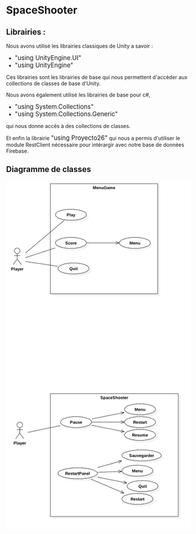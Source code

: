 # SpaceShooter

<h2>
Librairies :
</h2>
Nous avons utilisé les librairies classiques de Unity a savoir :
  
 - <big>"using UnityEngine.UI"</big>
 - <big>"using UnityEngine"</big>
  
 Ces librairies sont les librairies de base qui nous permettent d'accèder aux collections de classes de base d'Unity.
 
Nous avons également utilisé les librairies de base pour c#, 

 - <big>"using System.Collections"</big>
 - <big>"using System.Collections.Generic"</big>
  
qui nous donne accès à des collections de classes. 
  
Et enfin la librairie <big>"using Proyecto26"</big> qui nous a permis d'utiliser le module RestClient nécessaire pour intérargir avec notre base de données Firebase.  

<h2>Diagramme de classes</h2>

<img src="spaceShooter.png">
